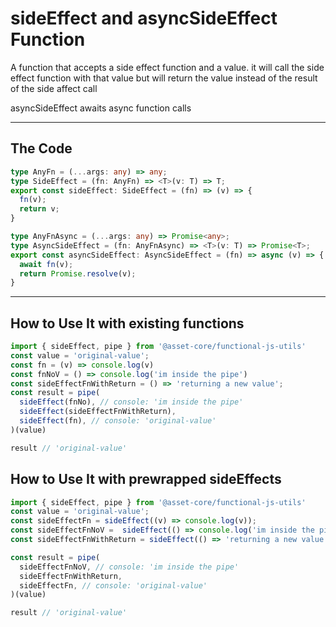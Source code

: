 # sideEffect and asyncSideEffect Function

A function that accepts a side effect function and a value. it will call the side effect function with that value but will return the value instead of the result of the side affect call

asyncSideEffect awaits async function calls

---

## The Code

```typescript
type AnyFn = (...args: any) => any;
type SideEffect = (fn: AnyFn) => <T>(v: T) => T;
export const sideEffect: SideEffect = (fn) => (v) => {
  fn(v);
  return v;
}

type AnyFnAsync = (...args: any) => Promise<any>;
type AsyncSideEffect = (fn: AnyFnAsync) => <T>(v: T) => Promise<T>;
export const asyncSideEffect: AsyncSideEffect = (fn) => async (v) => {
  await fn(v);
  return Promise.resolve(v);
}


```

---

## How to Use It with existing functions

```typescript
import { sideEffect, pipe } from '@asset-core/functional-js-utils'
const value = 'original-value';
const fn = (v) => console.log(v)
const fnNoV = () => console.log('im inside the pipe')
const sideEffectFnWithReturn = () => 'returning a new value';
const result = pipe(
  sideEffect(fnNo), // console: 'im inside the pipe'
  sideEffect(sideEffectFnWithReturn),
  sideEffect(fn), // console: 'original-value'
)(value)

result // 'original-value'
```

## How to Use It with prewrapped sideEffects

```typescript
import { sideEffect, pipe } from '@asset-core/functional-js-utils'
const value = 'original-value';
const sideEffectFn = sideEffect((v) => console.log(v));
const sideEffectFnNoV =  sideEffect(() => console.log('im inside the pipe'));
const sideEffectFnWithReturn = sideEffect(() => 'returning a new value');

const result = pipe(
  sideEffectFnNoV, // console: 'im inside the pipe'
  sideEffectFnWithReturn,
  sideEffectFn, // console: 'original-value'
)(value)

result // 'original-value'
```
